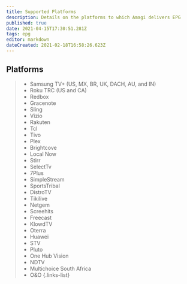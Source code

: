 ```yaml
---
title: Supported Platforms
description: Details on the platforms to which Amagi delivers EPG
published: true
date: 2021-04-15T17:30:51.281Z
tags: epg
editor: markdown
dateCreated: 2021-02-18T16:58:26.623Z
---
```


## Platforms

> - Samsung TV+ (US, MX, BR, UK, DACH, AU, and IN)
> - Roku TRC (US and CA)
> - Redbox
> - Gracenote
> - Sling
> - Vizio
> - Rakuten
> - Tcl
> - Tivo
> - Plex
> - Brightcove
> - Local Now
> - Stirr
> - SelectTv
> - 7Plus
> - SimpleStream
> - SportsTribal
> - DistroTV
> - Tikilive
> - Netgem
> - Screehits
> - Freecast
> - KlowdTV
> - Oterra
> - Huawei
> - STV
> - Pluto
> - One Hub Vision
> - NDTV
> - Multichoice South Africa
> - O&O 
{.links-list}